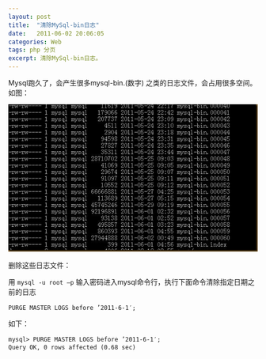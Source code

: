 ```yaml
---
layout: post
title:  "清除MySql-bin日志"
date:   2011-06-02 20:06:05
categories: Web
tags: php 分页
excerpt: 清除MySql-bin日志。
---
```


Mysql跑久了，会产生很多mysql-bin.(数字) 之类的日志文件，会占用很多空间。
如图：

![](/images/posts/mysql-bin_thumb.jpg)

删除这些日志文件：

用 ```mysql -u root –p``` 输入密码进入mysql命令行，执行下面命令清除指定日期之前的日志

```
PURGE MASTER LOGS before ’2011-6-1′;
```
 
如下：

```
mysql> PURGE MASTER LOGS before ’2011-6-1′; 
Query OK, 0 rows affected (0.68 sec)
```